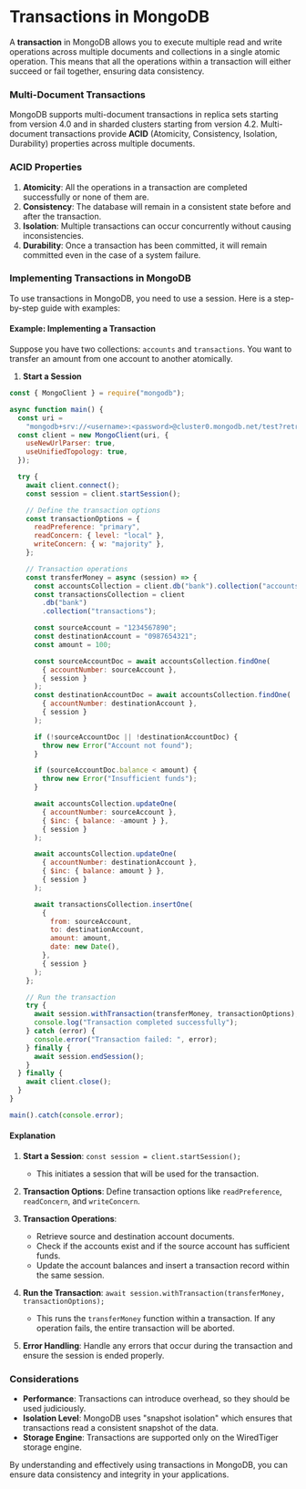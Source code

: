 # Transactions in MongoDB

A **transaction** in MongoDB allows you to execute multiple read and write operations across multiple documents and collections in a single atomic operation. This means that all the operations within a transaction will either succeed or fail together, ensuring data consistency.

### Multi-Document Transactions

MongoDB supports multi-document transactions in replica sets starting from version 4.0 and in sharded clusters starting from version 4.2. Multi-document transactions provide **ACID** (Atomicity, Consistency, Isolation, Durability) properties across multiple documents.

### ACID Properties

1. **Atomicity**: All the operations in a transaction are completed successfully or none of them are.
2. **Consistency**: The database will remain in a consistent state before and after the transaction.
3. **Isolation**: Multiple transactions can occur concurrently without causing inconsistencies.
4. **Durability**: Once a transaction has been committed, it will remain committed even in the case of a system failure.

### Implementing Transactions in MongoDB

To use transactions in MongoDB, you need to use a session. Here is a step-by-step guide with examples:

#### Example: Implementing a Transaction

Suppose you have two collections: `accounts` and `transactions`. You want to transfer an amount from one account to another atomically.

1. **Start a Session**

```javascript
const { MongoClient } = require("mongodb");

async function main() {
  const uri =
    "mongodb+srv://<username>:<password>@cluster0.mongodb.net/test?retryWrites=true&w=majority";
  const client = new MongoClient(uri, {
    useNewUrlParser: true,
    useUnifiedTopology: true,
  });

  try {
    await client.connect();
    const session = client.startSession();

    // Define the transaction options
    const transactionOptions = {
      readPreference: "primary",
      readConcern: { level: "local" },
      writeConcern: { w: "majority" },
    };

    // Transaction operations
    const transferMoney = async (session) => {
      const accountsCollection = client.db("bank").collection("accounts");
      const transactionsCollection = client
        .db("bank")
        .collection("transactions");

      const sourceAccount = "1234567890";
      const destinationAccount = "0987654321";
      const amount = 100;

      const sourceAccountDoc = await accountsCollection.findOne(
        { accountNumber: sourceAccount },
        { session }
      );
      const destinationAccountDoc = await accountsCollection.findOne(
        { accountNumber: destinationAccount },
        { session }
      );

      if (!sourceAccountDoc || !destinationAccountDoc) {
        throw new Error("Account not found");
      }

      if (sourceAccountDoc.balance < amount) {
        throw new Error("Insufficient funds");
      }

      await accountsCollection.updateOne(
        { accountNumber: sourceAccount },
        { $inc: { balance: -amount } },
        { session }
      );

      await accountsCollection.updateOne(
        { accountNumber: destinationAccount },
        { $inc: { balance: amount } },
        { session }
      );

      await transactionsCollection.insertOne(
        {
          from: sourceAccount,
          to: destinationAccount,
          amount: amount,
          date: new Date(),
        },
        { session }
      );
    };

    // Run the transaction
    try {
      await session.withTransaction(transferMoney, transactionOptions);
      console.log("Transaction completed successfully");
    } catch (error) {
      console.error("Transaction failed: ", error);
    } finally {
      await session.endSession();
    }
  } finally {
    await client.close();
  }
}

main().catch(console.error);
```

#### Explanation

1. **Start a Session**: `const session = client.startSession();`

   - This initiates a session that will be used for the transaction.

2. **Transaction Options**: Define transaction options like `readPreference`, `readConcern`, and `writeConcern`.

3. **Transaction Operations**:

   - Retrieve source and destination account documents.
   - Check if the accounts exist and if the source account has sufficient funds.
   - Update the account balances and insert a transaction record within the same session.

4. **Run the Transaction**: `await session.withTransaction(transferMoney, transactionOptions);`

   - This runs the `transferMoney` function within a transaction. If any operation fails, the entire transaction will be aborted.

5. **Error Handling**: Handle any errors that occur during the transaction and ensure the session is ended properly.

### Considerations

- **Performance**: Transactions can introduce overhead, so they should be used judiciously.
- **Isolation Level**: MongoDB uses "snapshot isolation" which ensures that transactions read a consistent snapshot of the data.
- **Storage Engine**: Transactions are supported only on the WiredTiger storage engine.

By understanding and effectively using transactions in MongoDB, you can ensure data consistency and integrity in your applications.
